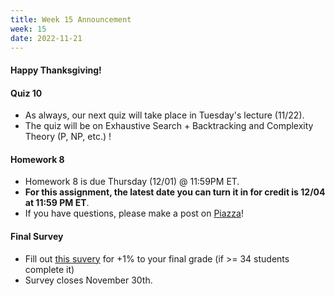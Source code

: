 ```yaml
---
title: Week 15 Announcement
week: 15
date: 2022-11-21
---
```


#### Happy Thanksgiving!

#### Quiz 10
- As always, our next quiz will take place in Tuesday's lecture (11/22).
- The quiz will be on Exhaustive Search + Backtracking and Complexity Theory (P, NP, etc.) !

#### Homework 8

- Homework 8 is due Thursday (12/01) @ 11:59PM ET.
- **For this assignment, the latest date you can turn it in for credit is 12/04 at 11:59 PM ET**.
- If you have questions, please make a post on [Piazza](https://piazza.com/class/l6fee1cmjpp5az)!

#### Final Survey
- Fill out [this suvery](https://docs.google.com/forms/d/e/1FAIpQLSe_8x9x7eF98dCcUpmKg26Tvv9y02jNyTvx5v-ZEnRysSeWkA/viewform) for +1% to your final grade (if >= 34 students complete it)
- Survey closes November 30th.




